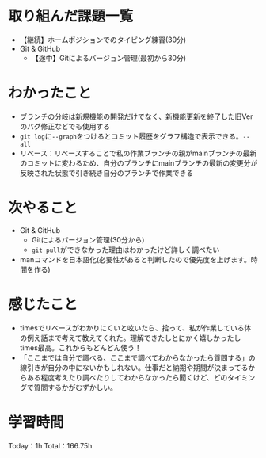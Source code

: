 # 取り組んだ課題一覧
- 【継続】ホームポジションでのタイピング練習(30分)
- Git & GitHub
	- 【途中】Gitによるバージョン管理(最初から30分)

# わかったこと
- ブランチの分岐は新規機能の開発だけでなく、新機能更新を終了した旧Verのバグ修正などでも使用する
- `git log`に`--graph`をつけるとコミット履歴をグラフ構造で表示できる。`--all`
- リベース：リベースすることで私の作業ブランチの親がmainブランチの最新のコミットに変わるため、自分のブランチにmainブランチの最新の変更分が反映された状態で引き続き自分のブランチで作業できる

# 次やること
- Git & GitHub
	- Gitによるバージョン管理(30分から)
	- `git pull`ができなかった理由はわかったけど詳しく調べたい
- manコマンドを日本語化(必要性があると判断したので優先度を上げます。時間を作る)

# 感じたこと
- timesでリベースがわかりにくいと呟いたら、拾って、私が作業している体の例え話まで考えて教えてくれた。理解できたしとにかく嬉しかったしtimes最高。これからもどんどん使う！
- 「ここまでは自分で調べる、ここまで調べてわからなかったら質問する」の線引きが自分の中にないかもしれない。仕事だと納期や期間が決まってるからある程度考えたり調べたりしてわからなかったら聞くけど、どのタイミングで質問するかがむずかしい。

# 学習時間
Today：1h Total：166.75h
